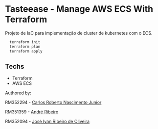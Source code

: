 # Tasteease - Manage AWS ECS With Terraform

Projeto de IaC para implementação de cluster de kubernetes com o ECS.

```bash
  terraform init
  terraform plan
  terraform apply
```

## Techs

- Terraform
- AWS ECS

Authored by:

RM352294 - [Carlos Roberto Nascimento Junior](https://github.com/carona-jr)

RM351359 - [André Ribeiro](https://github.com/AndreRibeir0)

RM352094 - [José Ivan Ribeiro de Oliveira](https://github.com/estrng)